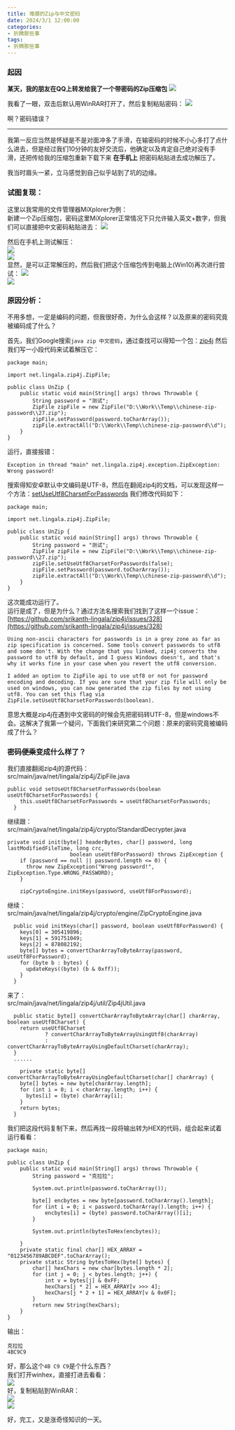 ```yaml
---
title: 难绷的Zip与中文密码
date: 2024/3/1 12:00:00
categories:
- 折腾那些事
tags:
- 折腾那些事
---
```

### 起因

**某天，我的朋友在QQ上转发给我了一个带密码的Zip压缩包**
![](/pictures/chinese-zip-password/1.png)

我看了一眼，双击后默认用WinRAR打开了，然后复制粘贴密码：
![](/pictures/chinese-zip-password/2.png)

啊？密码错误？

-------

<!--more--> 
我第一反应当然是怀疑是不是对面冲多了手滑，在输密码的时候不小心多打了点什么进去，但是经过我们10分钟的友好交流后，他确定以及肯定自己绝对没有手滑，还把传给我的压缩包重新下载下来 **在手机上** 把密码粘贴进去成功解压了。

我当时眉头一紧，立马感觉到自己似乎站到了坑的边缘。

### 试图复现：
这里以我常用的文件管理器MiXplorer为例：  
新建一个Zip压缩包，密码这里MiXplorer正常情况下只允许输入英文+数字，但我们可以直接把中文密码粘贴进去：
![](/pictures/chinese-zip-password/3.jpg)

然后在手机上测试解压：  
![](/pictures/chinese-zip-password/4.jpg)  
![](/pictures/chinese-zip-password/5.jpg)  
显然，是可以正常解压的，然后我们把这个压缩包传到电脑上(Win10)再次进行尝试：
![](/pictures/chinese-zip-password/6.png)  
![](/pictures/chinese-zip-password/7.png)  

### 原因分析：
不用多想，一定是编码的问题，但我很好奇，为什么会这样？以及原来的密码究竟被编码成了什么？

首先，我们Google搜索`java zip 中文密码`，通过查找可以得知一个包：[zip4j](https://github.com/srikanth-lingala/zip4j)
然后我们写一小段代码来试着解压它：

```
package main;

import net.lingala.zip4j.ZipFile;

public class UnZip {
	public static void main(String[] args) throws Throwable {
		String password = "测试";
		ZipFile zipFile = new ZipFile("D:\\Work\\Temp\\chinese-zip-password\\27.zip");
		zipFile.setPassword(password.toCharArray());
		zipFile.extractAll("D:\\Work\\Temp\\chinese-zip-password\\d");
	}
}

```

运行，直接报错：  

```
Exception in thread "main" net.lingala.zip4j.exception.ZipException: Wrong password!

```

搜索得知安卓默认中文编码是UTF-8，然后在翻阅zip4j的文档，可以发现这样一个方法：[setUseUtf8CharsetForPasswords](https://javadoc.io/static/net.lingala.zip4j/zip4j/2.11.5/net/lingala/zip4j/ZipFile.html#setUseUtf8CharsetForPasswords(boolean)) 我们修改代码如下：
```
package main;

import net.lingala.zip4j.ZipFile;

public class UnZip {
	public static void main(String[] args) throws Throwable {
		String password = "测试";
		ZipFile zipFile = new ZipFile("D:\\Work\\Temp\\chinese-zip-password\\27.zip");
		zipFile.setUseUtf8CharsetForPasswords(false);
		zipFile.setPassword(password.toCharArray());
		zipFile.extractAll("D:\\Work\\Temp\\chinese-zip-password\\d");
	}
}

```

这次能成功运行了。  
运行是成了，但是为什么？通过方法名搜索我们找到了这样一个issue：[https://github.com/srikanth-lingala/zip4j/issues/328](https://github.com/srikanth-lingala/zip4j/issues/328)  

```
Using non-ascii characters for passwords is in a grey zone as far as zip specification is concerned. Some tools convert passwords to utf8 and some don't. With the change that you linked, zip4j converts the password to utf8 by default, and I guess Windows doesn't, and that's why it works fine in your case when you revert the utf8 conversion.

I added an option to ZipFile api to use utf8 or not for password encoding and decoding. If you are sure that your zip file will only be used on windows, you can now generated the zip files by not using utf8. You can set this flag via ZipFile.setUseUtf8CharsetForPasswords(boolean).

```

意思大概是zip4j在遇到中文密码的时候会先把密码转UTF-8，但是windows不会。这解决了我第一个疑问，下面我们来研究第二个问题：原来的密码究竟被编码成了什么？  

### 密码<del>便乘</del>变成什么样了？
我们直接翻阅zip4j的源代码：  
src/main/java/net/lingala/zip4j/ZipFile.java
```
public void setUseUtf8CharsetForPasswords(boolean useUtf8CharsetForPasswords) {
    this.useUtf8CharsetForPasswords = useUtf8CharsetForPasswords;
  }

```

继续跟：  
src/main/java/net/lingala/zip4j/crypto/StandardDecrypter.java

```
private void init(byte[] headerBytes, char[] password, long lastModifiedFileTime, long crc,
                    boolean useUtf8ForPassword) throws ZipException {
    if (password == null || password.length <= 0) {
      throw new ZipException("Wrong password!", ZipException.Type.WRONG_PASSWORD);
    }

    zipCryptoEngine.initKeys(password, useUtf8ForPassword);
```

继续：  
src/main/java/net/lingala/zip4j/crypto/engine/ZipCryptoEngine.java

```
  public void initKeys(char[] password, boolean useUtf8ForPassword) {
    keys[0] = 305419896;
    keys[1] = 591751049;
    keys[2] = 878082192;
    byte[] bytes = convertCharArrayToByteArray(password, useUtf8ForPassword);
    for (byte b : bytes) {
      updateKeys((byte) (b & 0xff));
    }
  }
```

来了：  
src/main/java/net/lingala/zip4j/util/Zip4jUtil.java

```
  public static byte[] convertCharArrayToByteArray(char[] charArray, boolean useUtf8Charset) {
    return useUtf8Charset
            ? convertCharArrayToByteArrayUsingUtf8(charArray)
            : convertCharArrayToByteArrayUsingDefaultCharset(charArray);
  }
  ......

    private static byte[] convertCharArrayToByteArrayUsingDefaultCharset(char[] charArray) {
    byte[] bytes = new byte[charArray.length];
    for (int i = 0; i < charArray.length; i++) {
      bytes[i] = (byte) charArray[i];
    }
    return bytes;
  }
```

我们把这段代码复制下来，然后再找一段将输出转为HEX的代码，组合起来试着运行看看：  

```
package main;

public class UnZip {
	public static void main(String[] args) throws Throwable {
		String password = "克拉拉";

		System.out.println(password.toCharArray());

		byte[] encbytes = new byte[password.toCharArray().length];
		for (int i = 0; i < password.toCharArray().length; i++) {
			encbytes[i] = (byte) password.toCharArray()[i];
		}

		System.out.println(bytesToHex(encbytes));

	}
	private static final char[] HEX_ARRAY = "0123456789ABCDEF".toCharArray();
	private static String bytesToHex(byte[] bytes) {
	    char[] hexChars = new char[bytes.length * 2];
	    for (int j = 0; j < bytes.length; j++) {
	        int v = bytes[j] & 0xFF;
	        hexChars[j * 2] = HEX_ARRAY[v >>> 4];
	        hexChars[j * 2 + 1] = HEX_ARRAY[v & 0x0F];
	    }
	    return new String(hexChars);
	}
}
```

输出：  

```
克拉拉
4BC9C9
```

好，那么这个` 4B C9 C9 `是个什么东西？  
我们打开winhex，直接打进去看看：  
![](/pictures/chinese-zip-password/8.png)  
好，复制粘贴到WinRAR：  
![](/pictures/chinese-zip-password/9.png)  
![](/pictures/chinese-zip-password/10.png)  

好，完工，又是涨奇怪知识的一天。
